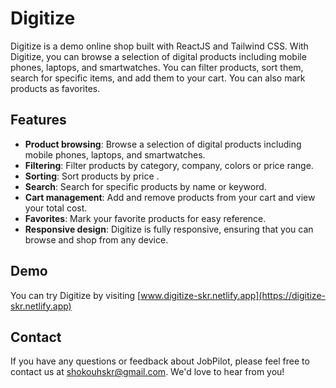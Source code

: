 # Digitize

Digitize is a demo online shop built with ReactJS and Tailwind CSS. With Digitize, you can browse a selection of digital products including mobile phones, laptops, and smartwatches. You can filter products, sort them, search for specific items, and add them to your cart. You can also mark products as favorites.

## Features

- **Product browsing**: Browse a selection of digital products including mobile phones, laptops, and smartwatches.
- **Filtering**: Filter products by category, company, colors or price range.
- **Sorting**: Sort products by price .
- **Search**: Search for specific products by name or keyword.
- **Cart management**: Add and remove products from your cart and view your total cost.
- **Favorites**: Mark your favorite products for easy reference.
- **Responsive design**: Digitize is fully responsive, ensuring that you can browse and shop from any device.

## Demo

You can try Digitize by visiting [www.digitize-skr.netlify.app](https://digitize-skr.netlify.app)

## Contact

If you have any questions or feedback about JobPilot, please feel free to contact us at shokouhskr@gmail.com. We'd love to hear from you!
